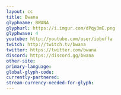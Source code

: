 ```yaml
---
layout: cc
title: Bwana
glyphname: BWANA
glyphurl: https://i.imgur.com/dPqy3mE.png
glyphwave: 4
youtube: http://youtube.com/user/iobuffa
twitch: http://twitch.tv/bwana
twitter: https://twitter.com/bwana
discord: https://discord.gg/bwana
other-site: 
primary-language: 
global-glyph-code: 
currently-partnered: 
stream-currency-needed-for-glyph: 
---
```


